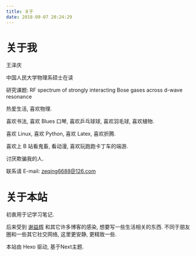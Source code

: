 ```yaml
---
title: 关于
date: 2018-09-07 20:24:29
---
```

# 关于我

王泽庆

中国人民大学物理系硕士在读

研究课题: RF spectrum of strongly interacting Bose gases across d-wave resonance

热爱生活, 喜欢物理.

喜欢书法, 喜欢 Blues 口琴, 喜欢乒乓球球, 喜欢羽毛球, 喜欢植物. 

喜欢 Linux, 喜欢 Python, 喜欢 Latex, 喜欢折腾.

喜欢上 B 站看鬼畜, 看动漫, 喜欢玩跑跑卡丁车的端游.

讨厌欺骗我的人.

联系请 E-mail: zeqing6688@126.com

# 关于本站

初衷用于记学习笔记. 

后来受到 [谢益辉](https://yihui.name/cn/) 和其它许多博客的感染, 想要写一些生活相关的东西. 不同于朋友圈和一些其它社交网络, 这里更安静, 更精致一些.

本站由 Hexo 驱动, 基于Next主题.